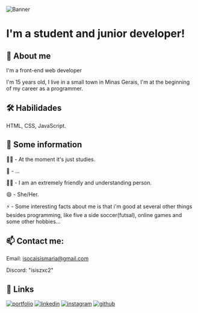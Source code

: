 
![Banner](pattern-github.png)

<h1 style="align: center;">I'm a student and junior developer!</h1>

<h2>🚀 About me</h2>
I'm a front-end web developer

I'm 15 years old, I live in a small town in Minas Gerais, I'm at the beginning of my career as a programmer.

## 🛠 Habilidades
HTML, CSS, JavaScript.

## 💁 Some information

👩‍💻 - At the moment it's just studies.

🧠 - ...

👯‍♀️ - I am an extremely friendly and understanding person.

😄 - She/Her.

⚡️ - Some interesting facts about me is that i'm good at several other things besides programming, like five a side soccer(futsal), online games and some other hobbies...

## 📫 Contact me:

Email: isocaisismaria@gmail.com

Discord: "isiszxc2"

## 🔗 Links
[![portfolio](https://img.shields.io/badge/my_portfolio-111?style=for-the-badge&logo=ko-fi&logoColor=white)]()
[![linkedin](https://img.shields.io/badge/linkedin-0A66C2?style=for-the-badge&logo=linkedin&logoColor=white)](https://www.linkedin.com/in/isis-maria-dos-santos-5991802b9/)
[![instagram](https://img.shields.io/badge/instagram-831d1c?style=for-the-badge&logo=instagram&logoColor=white)](https://www.instagram.com/isis_.00/)
[![github](https://img.shields.io/badge/github-000?style=for-the-badge&logo=github&logoColor=white)](https://github.com/isoc4)
